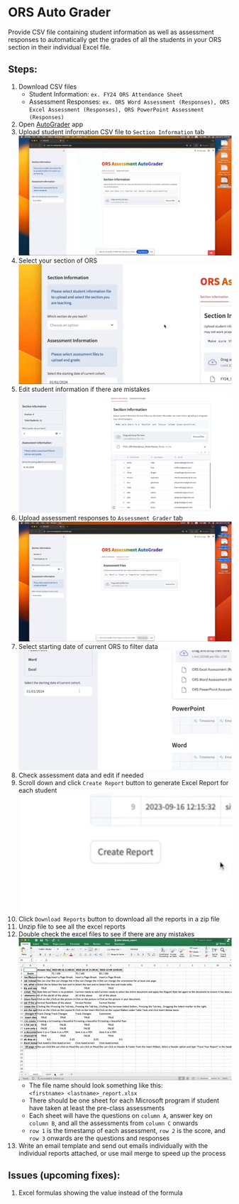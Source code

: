 # ORS Auto Grader
Provide CSV file containing student information as well as assessment responses to automatically get the grades of all the students in your ORS section in their individual Excel file.


## Steps:
1. Download CSV files
   - Student Information: `ex. FY24 ORS Attendance Sheet`
   - Assessment Responses: `ex. ORS Word Assessment (Responses), ORS Excel Assessment (Responses), ORS PowerPoint Assessment (Responses)`
2. Open [AutoGrader](https://nypl-ors-autograder.streamlit.app/) app
3. Upload student information CSV file to `Section Information` tab
    ![](./Images/upload_file.gif)
4. Select your section of ORS
    ![](./Images/select_section.gif)
5. Edit student information if there are mistakes
    ![](./Images/edit_student_info.gif)
6. Upload assessment responses to `Assessment Grader` tab
    ![](./Images/upload_assessment.gif)
7. Select starting date of current ORS to filter data
    ![](./Images/select_date.gif)
8. Check assessment data and edit if needed
9. Scroll down and click `Create Report` button to generate Excel Report for each student
    ![](./Images/create_and_download.gif)
10. Click `Download Reports` button to download all the reports in a zip file
11. Unzip file to see all the excel reports
12. Double check the excel files to see if there are any mistakes
    ![](./Images/excel_report.gif)
    - The file name should look something like this:  
        `<firstname> <lastname>_report.xlsx`
    - There should be one sheet for each Microsoft program if student have taken at least the pre-class assessments
    - Each sheet will have the questions on `column A`, answer key on `column B`, and all the assessments from `column C` onwards
    - `row 1` is the timestamp of each assessment, `row 2` is the score, and `row 3` onwards are the questions and responses
13. Write an email template and send out emails individually with the individual reports attached, or use mail merge to speed up the process


## Issues (upcoming fixes):
1. Excel formulas showing the value instead of the formula